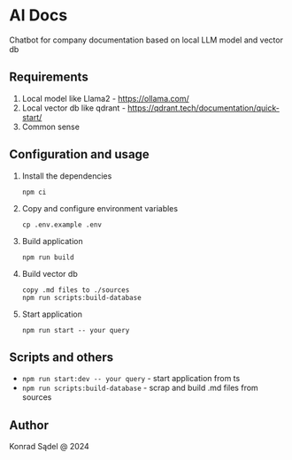 # AI Docs
Chatbot for company documentation based on local LLM model and vector db

## Requirements
1. Local model like Llama2 -  https://ollama.com/
1. Local vector db like qdrant - https://qdrant.tech/documentation/quick-start/
1. Common sense

## Configuration and usage
1. Install the dependencies
    ```shell
    npm ci
    ```

1. Copy and configure environment variables
    ```shell
    cp .env.example .env
    ```

1. Build application
    ```shell
    npm run build
    ```

1. Build vector db
    ```shell
    copy .md files to ./sources
    npm run scripts:build-database
    ```

1. Start application
    ```shell
    npm run start -- your query
    ```

## Scripts and others
- `npm run start:dev -- your query` - start application from ts
- `npm run scripts:build-database` - scrap and build .md files from sources

## Author
Konrad Sądel @ 2024
